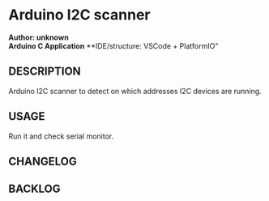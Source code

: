 # Arduino I2C scanner

**Author: unknown**  
**Arduino C Application**
**IDE/structure: VSCode + PlatformIO"

## DESCRIPTION

Arduino I2C scanner to detect on which addresses I2C devices are running.

## USAGE

Run it and check serial monitor.

## CHANGELOG

## BACKLOG
